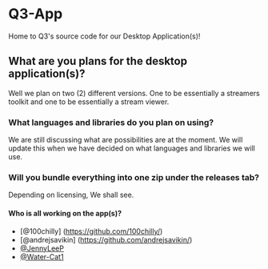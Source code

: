 # Q3-App
Home to Q3's source code for our Desktop Application(s)!


## What are you plans for the desktop application(s)?
Well we plan on two (2) different versions. One to be essentially a streamers toolkit and one to be essentially a stream viewer.

### What languages and libraries do you plan on using?
We are still discussing what are possibilities are at the moment. We will update this when we have decided on what languages and libraries we will use.

### Will you bundle everything into one zip under the releases tab?
Depending on licensing, We shall see.

#### Who is all working on the app(s)?
* [@100chilly] (https://github.com/100chilly/)
* [@andrejsavikin] (https://github.com/andrejsavikin/)
* [@JennyLeeP](https://github.com/JennyLeeP/)
* [@Water-Cat1](https://github.com/Water-Cat1/)
